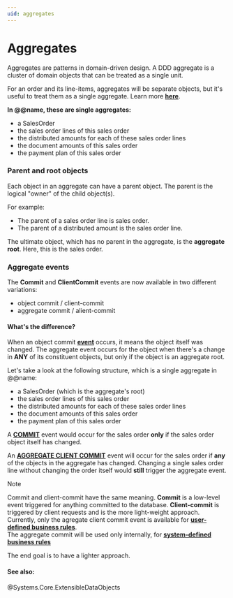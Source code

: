 ```yaml
---
uid: aggregates
---
```


# Aggregates

Aggregates are patterns in domain-driven design. A DDD aggregate is a cluster of domain objects that can be treated as a single unit. 

For an order and its line-items, aggregates will be separate objects, but it's useful to treat them as a single aggregate. Learn more **[here](https://martinfowler.com/bliki/DDD_Aggregate.html)**.

**In @@name, these are single aggregates:**

- a SalesOrder
- the sales order lines of this sales order
- the distributed amounts for each of these sales order lines
- the document amounts of this sales order
- the payment plan of this sales order

### Parent and root objects

Each object in an aggregate can have a parent object. The parent is the logical "owner" of the child object(s).

For example:

- The parent of a sales order line is sales order.
- The parent of a distributed amount is the sales order line.

The ultimate object, which has no parent in the aggregate, is the **aggregate root**. Here, this is the sales order.


### Aggregate events

The **Commit** and **ClientCommit** events are now available in two different variations:

- object commit / client-commit
- aggregate commit / alient-commit

#### What's the difference?

When an object commit **[event](https://docs.erp.net/tech/advanced/user-business-rules/events/index.html)** occurs, it means the object itself was changed. The aggregate event occurs for the object when there's a change in **ANY** of its constituent objects, but only if the object is an aggregate root.

Let's take a look at the following structure, which is a single aggregate in @@name:

- a SalesOrder (which is the aggregate's root)
- the sales order lines of this sales order
- the distributed amounts for each of these sales order lines
- the document amounts of this sales order
- the payment plan of this sales order

A **[COMMIT](https://docs.erp.net/tech/advanced/user-business-rules/events/commit.html)** event would occur for the sales order **only** if the sales order object itself has changed. 

An **[AGGREGATE CLIENT COMMIT](https://docs.erp.net/tech/advanced/user-business-rules/events/aggregate-client-commit.html)** event will occur for the sales order if **any** of the objects in the aggregate has changed. Changing a single sales order line without changing the order itself would **still** trigger the aggregate event.

> [!NOTE] 
> 
> Commit and client-commit have the same meaning. **Commit** is a low-level event triggered for anything committed to the database. **Client-commit** is triggered by client requests and is the more light-weight approach.<br>
> Currently, only the agregate client commit event is available for **[user-defined business rules](https://docs.erp.net/tech/advanced/user-business-rules/index.html)**. <br> The aggregate commit will be used only internally, for **[system-defined business rules](xref:system-business-rules)**

The end goal is to have a lighter approach. 

#### See also: 

@Systems.Core.ExtensibleDataObjects

